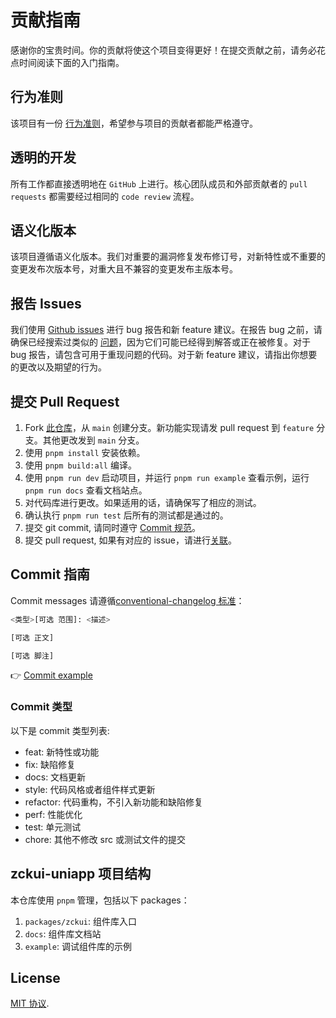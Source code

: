 # 贡献指南

感谢你的宝贵时间。你的贡献将使这个项目变得更好！在提交贡献之前，请务必花点时间阅读下面的入门指南。

## 行为准则

该项目有一份 [行为准则](./CODE_OF_CONDUCT.md)，希望参与项目的贡献者都能严格遵守。

## 透明的开发

所有工作都直接透明地在 `GitHub` 上进行。核心团队成员和外部贡献者的 `pull requests` 都需要经过相同的 `code review` 流程。

## 语义化版本

该项目遵循语义化版本。我们对重要的漏洞修复发布修订号，对新特性或不重要的变更发布次版本号，对重大且不兼容的变更发布主版本号。

## 报告 Issues

我们使用 [Github issues](https://github.com/zckui-uniapp/zckui-uniapp/issues) 进行 bug 报告和新 feature 建议。在报告 bug 之前，请确保已经搜索过类似的 [问题](https://github.com/zckui-uniapp/zckui-uniapp/issues)，因为它们可能已经得到解答或正在被修复。对于 bug 报告，请包含可用于重现问题的代码。对于新 feature 建议，请指出你想要的更改以及期望的行为。

## 提交 Pull Request

1. Fork [此仓库](https://github.com/zckui-uniapp/zckui-uniapp)，从 `main` 创建分支。新功能实现请发 pull request 到 `feature` 分支。其他更改发到 `main` 分支。
2. 使用 `pnpm install` 安装依赖。
3. 使用 `pnpm build:all` 编译。
4. 使用 `pnpm run dev` 启动项目，并运行 `pnpm run example` 查看示例，运行 `pnpm run docs` 查看文档站点。
5. 对代码库进行更改。如果适用的话，请确保写了相应的测试。
6. 确认执行 `pnpm run test` 后所有的测试都是通过的。
7. 提交 git commit, 请同时遵守 [Commit 规范](#commit-指南)。
8. 提交 pull request, 如果有对应的 issue，请进行[关联](https://docs.github.com/en/issues/tracking-your-work-with-issues/linking-a-pull-request-to-an-issue#linking-a-pull-request-to-an-issue-using-a-keyword)。

## Commit 指南

Commit messages 请遵循[conventional-changelog 标准](https://www.conventionalcommits.org/en/v1.0.0/)：

```bash
<类型>[可选 范围]: <描述>

[可选 正文]

[可选 脚注]
```

👉 [Commit example](https://github.com/unocss/unocss/releases/tag/v0.39.0)

### Commit 类型

以下是 commit 类型列表:

- feat: 新特性或功能
- fix: 缺陷修复
- docs: 文档更新
- style: 代码风格或者组件样式更新
- refactor: 代码重构，不引入新功能和缺陷修复
- perf: 性能优化
- test: 单元测试
- chore: 其他不修改 src 或测试文件的提交

## zckui-uniapp 项目结构

本仓库使用 `pnpm` 管理，包括以下 packages：

1. `packages/zckui`: 组件库入口
2. `docs`: 组件库文档站
3. `example`: 调试组件库的示例

## License

[MIT 协议](./LICENSE).
